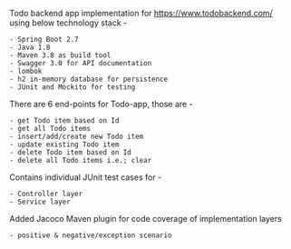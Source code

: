 Todo backend app implementation for https://www.todobackend.com/ using below technology stack -

	- Spring Boot 2.7
	- Java 1.8
	- Maven 3.8 as build tool
	- Swagger 3.0 for API documentation
	- lombok
	- h2 in-memory database for persistence
	- JUnit and Mockito for testing
	
There are 6 end-points for Todo-app, those are -

	- get Todo item based on Id
	- get all Todo items
	- insert/add/create new Todo item
	- update existing Todo item
	- delete Todo item based on Id
	- delete all Todo items i.e.; clear
	
Contains individual JUnit test cases for -

	- Controller layer
	- Service layer
	 
Added Jacoco Maven plugin for code coverage of implementation layers

	- positive & negative/exception scenario